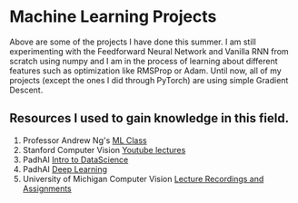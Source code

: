 # Machine Learning Projects

Above are some of the projects I have done this summer. I am still experimenting with the Feedforward Neural Network and Vanilla RNN from scratch using numpy and I am in the process of learning about different features such as optimization like RMSProp or Adam. Until now, all of my projects (except the ones I did through PyTorch) are using simple Gradient Descent.

## Resources I used to gain knowledge in this field.

1. Professor Andrew Ng's [ML Class](https://www.coursera.org/learn/machine-learning)
2. Stanford Computer Vision [Youtube lectures](https://www.youtube.com/watch?v=NfnWJUyUJYU&list=PLkt2uSq6rBVctENoVBg1TpCC7OQi31AlC)
3. PadhAI [Intro to DataScience](https://padhai.onefourthlabs.in/courses/data-science)
4. PadhAI [Deep Learning](https://www.guvi.in/deep-learning)
5. University of Michigan Computer Vision [Lecture Recordings and Assignments](https://madewithml.com/projects/1575/deep-learning-for-computer-vision/)
